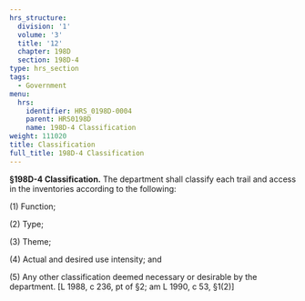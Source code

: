 ```yaml
---
hrs_structure:
  division: '1'
  volume: '3'
  title: '12'
  chapter: 198D
  section: 198D-4
type: hrs_section
tags:
  - Government
menu:
  hrs:
    identifier: HRS_0198D-0004
    parent: HRS0198D
    name: 198D-4 Classification
weight: 111020
title: Classification
full_title: 198D-4 Classification
---
```

**§198D-4 Classification.** The department shall classify each trail and access in the inventories according to the following:

(1) Function;

(2) Type;

(3) Theme;

(4) Actual and desired use intensity; and

(5) Any other classification deemed necessary or desirable by the department. [L 1988, c 236, pt of §2; am L 1990, c 53, §1(2)]